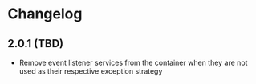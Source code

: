 # Changelog

## 2.0.1 (TBD)

- Remove event listener services from the container when they are not used as their respective exception strategy
